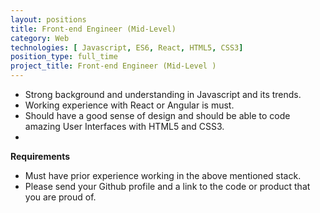 ```yaml
---
layout: positions
title: Front-end Engineer (Mid-Level)
category: Web
technologies: [ Javascript, ES6, React, HTML5, CSS3]
position_type: full_time
project_title: Front-end Engineer (Mid-Level )
---
```


- Strong background and understanding in Javascript and its trends.
- Working experience with React or Angular is must.
- Should have a good sense of design and should be able to code amazing User
 Interfaces with HTML5 and CSS3.
- 

**Requirements**
- Must have prior experience working in the above mentioned stack.
- Please send your Github profile and a link to the code or product that you
are proud of.
